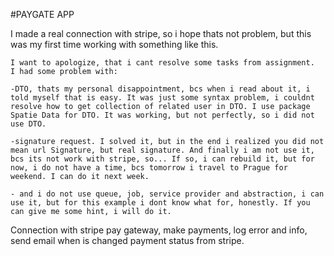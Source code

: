 #PAYGATE APP

<p>
    I made a real connection with stripe, so i hope thats not problem, but this was my first time working with something like this.

    I want to apologize, that i cant resolve some tasks from assignment. 
    I had some problem with: 

    -DTO, thats my personal disappointment, bcs when i read about it, i told myself that is easy. It was just some syntax problem, i couldnt resolve how to get collection of related user in DTO. I use package Spatie Data for DTO. It was working, but not perfectly, so i did not use DTO.

    -signature request. I solved it, but in the end i realized you did not mean url Signature, but real signature. And finally i am not use it, bcs its not work with stripe, so... If so, i can rebuild it, but for now, i do not have a time, bcs tomorrow i travel to Prague for weekend. I can do it next week.

    - and i do not use queue, job, service provider and abstraction, i can use it, but for this example i dont know what for, honestly. If you can give me some hint, i will do it.

    
</p>

<p>
    Connection with stripe pay gateway, make payments, log error and info, send email when is changed payment status from stripe.
</p> 